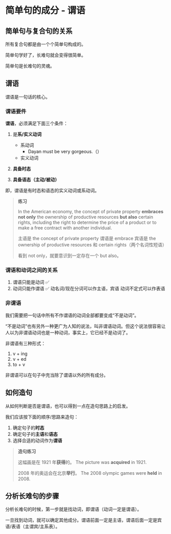 # 简单句的成分 - 谓语

## 简单句与复合句的关系

所有复合句都是由一个个简单句构成的。

简单句学好了，长难句就会变得很简单。

简单句是长难句的灵魂。

## 谓语

谓语是一句话的核心。

### 谓语要件

**谓语**，必须满足下面三个条件：

1. 是**系/实义动词**

   - 系动词
     - Dayan must be very gorgeous.（）
   - 实义动词

2. **具备时态**

3. **具备语态（主动/被动）**

即，谓语是有时态和语态的实义动词或系动词。

> **练习**
>
> In the American economy, the concept of private property **embraces** **not only** the ownership of productive resources **but also** certain rights, including the right to determine the price of a product or to make a free contract with another individual.
>
> 主语是 the concept of private property
> 谓语是 embrace
> 宾语是 the ownership of productive resources 和 certain rights（两个名词性短语）
>
> 看到 not only，就要意识到一定存在一个 but also。

### 谓语和动词之间的关系

1. 谓语只能是动词 ✅
2. 动词只能作谓语 ✅
   动名词/现在分词可以作主语，宾语
   动词不定式可以作表语

### 非谓语

我们需要把一句话中所有不作谓语的动词全部都要变成“不是动词”。

“不是动词”也有另外一种更广为人知的说法，叫非谓语动词。但这个说法很容易让人以为非谓语动词也是一种动词，事实上，它已经不是动词了。

非谓语有三种形式：

1. v + ing
2. v + ed
3. to + v

非谓语可以在句子中充当除了谓语以外的所有成分。

## 如何造句

从如何判断是否是谓语，也可以得到一点在造句思路上的启发。

我们应该按下面的顺序/思路来造句：

1. 确定句子的**时态**
2. 确定句子的**主语**和**语态**
3. 选择合适的动词作为**谓语**

> **造句练习**
>
> 这幅画是在 1921 年**获得**的。
> The picture was **acquired** in 1921.
>
> 2008 年的奥运会在北京**举行**。
> The 2008 olympic games were **held** in 2008.

## 分析长难句的步骤

分析长难句的时候，第一步就是找动词，即谓语（动词一定是谓语）。

一旦找到动词，就可以确定其他成分。谓语前面一定是主语，谓语后面一定是宾语/表语（主谓宾/主系表）。
